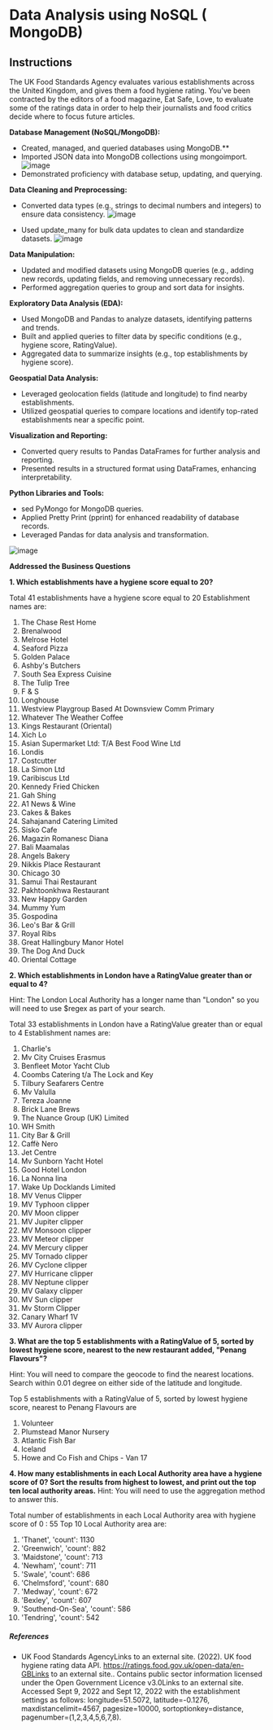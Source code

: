 # Data Analysis using NoSQL ( MongoDB)

## Instructions
The UK Food Standards Agency evaluates various establishments across the United Kingdom, and gives them a food hygiene rating.
You've been contracted by the editors of a food magazine, Eat Safe, Love, to evaluate some of the ratings data in order to help their journalists and food critics decide where to focus future articles.

**Database Management (NoSQL/MongoDB):**
- Created, managed, and queried databases using MongoDB.**
- Imported JSON data into MongoDB collections using mongoimport.
 ![image](https://github.com/user-attachments/assets/39efc549-2f46-4bc3-9163-2a050e093623)
- Demonstrated proficiency with database setup, updating, and querying.

  
**Data Cleaning and Preprocessing:**

- Converted data types (e.g., strings to decimal numbers and integers) to ensure data consistency.
  ![image](https://github.com/user-attachments/assets/e90817af-c1ac-4139-9dbd-fbee4989ceea)

- Used update_many for bulk data updates to clean and standardize datasets.
![image](https://github.com/user-attachments/assets/a5aaf560-972e-4ec9-9af7-71e69d9ec9c5)

**Data Manipulation:**

- Updated and modified datasets using MongoDB queries (e.g., adding new records, updating fields, and removing unnecessary records).
- Performed aggregation queries to group and sort data for insights.

**Exploratory Data Analysis (EDA):**

- Used MongoDB and Pandas to analyze datasets, identifying patterns and trends.
- Built and applied queries to filter data by specific conditions (e.g., hygiene score, RatingValue).
- Aggregated data to summarize insights (e.g., top establishments by hygiene score).

**Geospatial Data Analysis:**

- Leveraged geolocation fields (latitude and longitude) to find nearby establishments.
- Utilized geospatial queries to compare locations and identify top-rated establishments near a specific point.

**Visualization and Reporting:**

- Converted query results to Pandas DataFrames for further analysis and reporting.
- Presented results in a structured format using DataFrames, enhancing interpretability.

**Python Libraries and Tools:**

- sed PyMongo for MongoDB queries.
- Applied Pretty Print (pprint) for enhanced readability of database records.
- Leveraged Pandas for data analysis and transformation.


![image](https://github.com/user-attachments/assets/21a25d8d-f3c4-4c0b-a583-95dc71e7986b)

**Addressed the Business Questions**

**1. Which establishments have a hygiene score equal to 20?**

Total 41 establishments have a hygiene score equal to 20
Establishment names are:

1. The Chase Rest Home
2. Brenalwood
3. Melrose Hotel
4. Seaford Pizza
5. Golden Palace
6. Ashby's Butchers
7. South Sea Express Cuisine
8. The Tulip Tree
9. F & S
10. Longhouse
11. Westview Playgroup Based At Downsview Comm Primary
12. Whatever The Weather Coffee
13. Kings Restaurant (Oriental)
14. Xich Lo
15. Asian Supermarket Ltd: T/A Best Food Wine Ltd
16. Londis
17. Costcutter
18. La Simon Ltd
19. Caribiscus Ltd
20. Kennedy Fried Chicken
21. Gah Shing
22. A1 News & Wine
23. Cakes & Bakes
24. Sahajanand Catering Limited
25. Sisko Cafe
26. Magazin Romanesc Diana
27. Bali Maamalas
28. Angels Bakery
29. Nikkis Place Restaurant
30. Chicago 30
31. Samui Thai Restaurant
33. Pakhtoonkhwa Restaurant
34. New Happy Garden
35. Mummy Yum
36. Gospodina
37. Leo's Bar & Grill
38. Royal Ribs
39. Great Hallingbury Manor Hotel
40. The Dog And Duck
41. Oriental Cottage

**2. Which establishments in London have a RatingValue greater than or equal to 4?**

Hint: The London Local Authority has a longer name than "London" so you will need to use $regex as part of your search.

Total 33 establishments in London have a RatingValue greater than or equal to 4
Establishment names are:

1. Charlie's
2. Mv City Cruises Erasmus
3. Benfleet Motor Yacht Club
4. Coombs Catering t/a The Lock and Key
5. Tilbury Seafarers Centre
6. Mv Valulla
7. Tereza Joanne
8. Brick Lane Brews
9. The Nuance Group (UK) Limited
10. WH Smith
11. City Bar & Grill
12. Caffè Nero
13. Jet Centre
14. Mv Sunborn Yacht Hotel
15. Good Hotel London
16. La Nonna lina
17. Wake Up Docklands Limited
18. MV Venus Clipper
19. MV Typhoon clipper
20. MV Moon clipper
21. MV Jupiter clipper
22. MV Monsoon clipper
23. MV Meteor clipper
24. MV Mercury clipper
25. MV Tornado clipper
26. MV Cyclone clipper
27. MV Hurricane clipper
28. MV Neptune clipper
29. MV Galaxy clipper
30. MV Sun clipper
31. Mv Storm Clipper
32. Canary Wharf 1V
33. MV Aurora clipper

**3. What are the top 5 establishments with a RatingValue of 5, sorted by lowest hygiene score, nearest to the new restaurant added, "Penang Flavours"?**

Hint: You will need to compare the geocode to find the nearest locations. Search within 0.01 degree on either side of the latitude and longitude.

Top 5 establishments with a RatingValue of 5, sorted by lowest hygiene score, nearest to Penang Flavours are

1. Volunteer
2. Plumstead Manor Nursery
3. Atlantic Fish Bar
4. Iceland
5. Howe and Co Fish and Chips - Van 17
   
**4. How many establishments in each Local Authority area have a hygiene score of 0? Sort the results from highest to lowest, and print out the top ten local authority areas.**
Hint: You will need to use the aggregation method to answer this.

Total number of establishments in each Local Authority area with hygiene score of 0 :  55
Top 10 Local Authority area are:

1. 'Thanet', 'count': 1130
2. 'Greenwich', 'count': 882
3. 'Maidstone', 'count': 713
4.  'Newham', 'count': 711
5. 'Swale', 'count': 686
6. 'Chelmsford', 'count': 680
7. 'Medway', 'count': 672
8. 'Bexley', 'count': 607
9. 'Southend-On-Sea', 'count': 586
10. 'Tendring', 'count': 542

##### References
- UK Food Standards AgencyLinks to an external site. (2022). UK food hygiene rating data API. https://ratings.food.gov.uk/open-data/en-GBLinks to an external site.. Contains public sector information licensed under the Open Government Licence v3.0Links to an external site.
Accessed Sept 9, 2022 and Sept 12, 2022 with the establishment settings as follows: longitude=51.5072, latitude=-0.1276, maxdistancelimit=4567, pagesize=10000, sortoptionkey=distance, pagenumber=(1,2,3,4,5,6,7,8).
